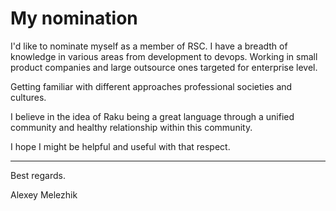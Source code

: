 # My nomination

I'd like to nominate myself as a member of RSC.
I have a breadth of knowledge in various areas from
development to devops. Working in small product
companies and large outsource ones targeted for enterprise
level. 

Getting familiar with different approaches
professional societies and cultures.

I believe in the idea of Raku being a great language
through a unified community and healthy relationship 
within this community. 

I hope I might be helpful and useful with
that respect.

---

Best regards.

Alexey Melezhik

